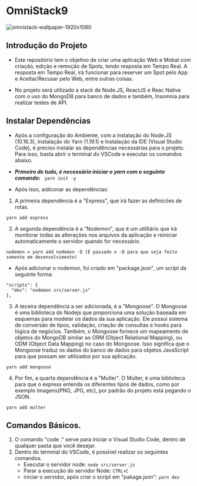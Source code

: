 # OmniStack9

![omnistack-wallpaper-1920x1080](https://user-images.githubusercontent.com/51726945/66476873-06ec6000-ea6d-11e9-90a6-383a05e51300.png)


  ## Introdução do Projeto
  
  - Este repositório tem o objetivo de criar uma aplicação Web e Mobal com criação, edição e remoção de Spots, tendo resposta em Tempo Real. A resposta em Tempo Real, irá funcionar para reserver um Spot pelo App e Aceitar/Recusar pelo Web, entre outras coisas. 
  
  - No projeto será utilizado a stack de Node.JS, ReactJS e Reac Native com o uso do MongoDB para banco de dados e também, Insomnia para realizar testes de API.
  
  ## Instalar Dependências
  
  - Após a configuração do Ambiente, com a instalação do Node.JS (10.16.3), Instalação do Yarn (1.19.1) e Instalação da IDE (Visual Studio Code), é preciso instalar as dependências necessárias para o projeto. Para isso, basta abrir o terminal do VSCode e executar os comandos abaixo.
  
  - **_Primeiro de tudo, é necessário iniciar o yarn com o seguinte comando:_** ``` yarn init -y```
  
  - Após isso, aidiconar as dependências:
  
  1. A primeira dependência é a "Express", que irá fazer as definicões de rotas. 
  ```
  yarn add express  
  ```
  2. A segunda dependência é a "Nodemon", que é um utilitário que irá monitorar todas as alterações nos arquivos da aplicação e reiniciar automaticamente o servidor quando for necessário. 
  ```
  nodemon = yarn add nodemon -D (É passado o -D para que seja feito somente em desenvolvimento)
  ```
  - Após adicionar o nodemon, foi criado em "package.json", um script da seguinte forma: 
  ```
  "scripts": {
    "dev": "nodemon src/server.js"
  },
  ```
  3. A teceira dependência a ser adicionada, é a "Mongoose". O Mongoose é uma biblioteca do Nodejs que proporciona uma solução baseada em esquemas para modelar os dados da sua aplicação. Ele possui sistema de conversão de tipos, validação, criação de consultas e hooks para lógica de negócios. Também, o Mongoose fornece um mapeamento de objetos do MongoDB similar ao ORM (Object Relational Mapping), ou ODM (Object Data Mapping) no caso do Mongoose. Isso significa que o Mongoose traduz os dados do banco de dados para objetos JavaScript para que possam ser utilizados por sua aplicação.
  ```
  yarn add mongoose
  ```
  4. Por fim, a quarta dependência é a "Multer". O Multer, é uma biblioteca para que o express entenda os diferentes tipos de dados, como por exemplo Imagens(PNG, JPG, etc), por padrão do projeto está pegando o JSON.
  ```
  yarn add multer
  ```
  
  ## Comandos Básicos.
  
  1. O comando "code ." serve para iniciar o Visual Studio Code, dentro de qualquer pasta que você desejar.
  2. Dentro do terminal do VSCode, é possível realizar os seguintes comandos.  
     - Executar o servidor node: ```node src/server.js```
     - Parar a execução do servidor Node: ```CTRL+C```
     - iniciar o servidor, após criar o script em "pakage.json": ```yarn dev```
  
  
  
